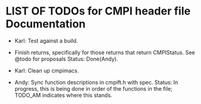 LIST OF TODOs for CMPI header file Documentation
================================================

* Karl: Test against a build.

* Finish returns, specifically for those returns that return CMPIStatus.
  See @todo for proposals
  Status: Done(Andy).

* Karl: Clean up cmpimacs.

* Andy: Sync function descriptions in cmpift.h with spec.
  Status: In progress, this is being done in order of the functions in the file;
  TODO_AM indicates where this stands.
